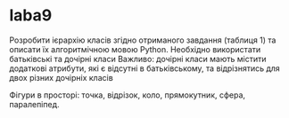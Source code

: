 # laba9
Розробити ієрархію класів згідно отриманого завдання (таблиця 1) та описати їх алгоритмічною мовою Python. 
Необхідно використати батьківські та дочірні класи
Важливо: дочірні класи мають містити додаткові атрибути, які є відсутні в батьківському, та відрізнятись для двох різних дочірніх класів

Фігури в просторі: точка, відрізок, коло, прямокутник, сфера, паралепіпед.
